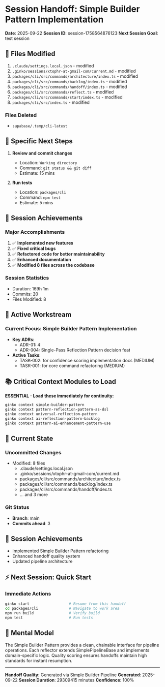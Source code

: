 # Session Handoff: Simple Builder Pattern Implementation

**Date**: 2025-09-22
**Session ID**: session-1758564876123
**Next Session Goal**: test session

## 🔄 Files Modified

1. `.claude/settings.local.json` - modified
2. `.ginko/sessions/xtophr-at-gmail-com/current.md` - modified
3. `packages/cli/src/commands/architecture/index.ts` - modified
4. `packages/cli/src/commands/backlog/index.ts` - modified
5. `packages/cli/src/commands/handoff/index.ts` - modified
6. `packages/cli/src/commands/reflect.ts` - modified
7. `packages/cli/src/commands/start/index.ts` - modified
8. `packages/cli/src/index.ts` - modified


### Files Deleted
- `supabase/.temp/cli-latest`

## 📝 Specific Next Steps

1. **Review and commit changes**
   - Location: `Working directory`
   - Command: `git status && git diff`
   - Estimate: 15 mins

2. **Run tests**
   - Location: `packages/cli`
   - Command: `npm test`
   - Estimate: 5 mins

## 🎯 Session Achievements

### Major Accomplishments
1. ✅ **Implemented new features**
2. ✅ **Fixed critical bugs**
3. ✅ **Refactored code for better maintainability**
4. ✅ **Enhanced documentation**
5. ✅ **Modified 8 files across the codebase**

### Session Statistics
- Duration: 169h 1m
- Commits: 20
- Files Modified: 8

## 🎯 Active Workstream

### Current Focus: Simple Builder Pattern Implementation
- **Key ADRs**:
  - ADR-01: 4
  - ADR-004: Single-Pass Reflection Pattern decision feat
- **Active Tasks**:
  - TASK-002: for confidence scoring implementation docs (MEDIUM)
  - TASK-001: for core command refactoring (MEDIUM)

## 📚 Critical Context Modules to Load

**ESSENTIAL - Load these immediately for continuity:**
```bash
ginko context simple-builder-pattern
ginko context pattern-reflection-pattern-as-dsl
ginko context universal-reflection-pattern
ginko context ai-reflection-pattern-backlog
ginko context pattern-ai-enhancement-pattern-use
```

## 🔄 Current State

### Uncommitted Changes
- Modified: 8 files
  - .claude/settings.local.json
  - .ginko/sessions/xtophr-at-gmail-com/current.md
  - packages/cli/src/commands/architecture/index.ts
  - packages/cli/src/commands/backlog/index.ts
  - packages/cli/src/commands/handoff/index.ts
  - ... and 3 more

### Git Status
- **Branch**: main
- **Commits ahead**: 3

## 🎯 Session Achievements

- Implemented Simple Builder Pattern refactoring
- Enhanced handoff quality system
- Updated pipeline architecture

## ⚡ Next Session: Quick Start

### Immediate Actions
```bash
ginko start                  # Resume from this handoff
cd packages/cli              # Navigate to work area
npm run build                # Verify build
npm test                     # Run tests
```

## 🧠 Mental Model

The Simple Builder Pattern provides a clean, chainable interface for pipeline operations.
Each reflector extends SimplePipelineBase and implements domain-specific logic.
Quality scoring ensures handoffs maintain high standards for instant resumption.

---
**Handoff Quality**: Generated via Simple Builder Pipeline
**Generated**: 2025-09-22
**Session Duration**: 29309415 minutes
**Confidence**: 100%
<!-- Handoff Quality Metadata
Score: 35/100 (35%)
Confidence: 0.35
Generated: 2025-09-22T18:14:36.358Z
Enhanced: true
-->